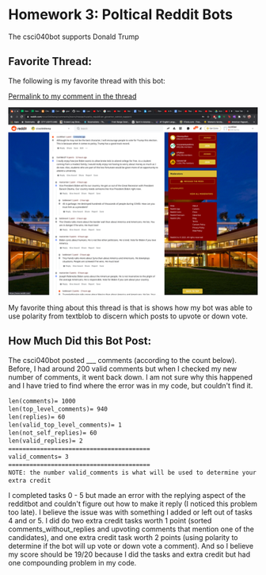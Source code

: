 # Homework 3: Poltical Reddit Bots

<addr> The csci040bot supports Donald Trump 

## Favorite Thread:
<addr> The following is my favorite thread with this bot: 

[Permalink to my comment in the thread](https://www.reddit.com/r/csci040temp/comments/jnezrs/massachusetts_republican_governor_cannot_support/gb39jd0/?utm_source=reddit&utm_medium=web2x&context=3)


![favorite thread](thread.jpg)

<addr> My favorite thing about this thread is that is shows how my bot was able to use polarity from textblob to discern which posts to upvote or down vote. 

## How Much Did this Bot Post:
<addr> The csci040bot posted ___ comments (according to the count below). Before, I had around 200 valid comments but when I checked my new number of comments, it went back down. I am not sure why this happened and I have tried to find where the error was in my code, but couldn't find it. 

```
len(comments)= 1000
len(top_level_comments)= 940
len(replies)= 60
len(valid_top_level_comments)= 1
len(not_self_replies)= 60
len(valid_replies)= 2
========================================
valid_comments= 3
========================================
NOTE: the number valid_comments is what will be used to determine your extra credit
```

<addr> I completed tasks 0 - 5 but made an error with the replying aspect of the redditbot and couldn't figure out how to make it reply (I noticed this problem too late). I believe the issue was with something I added or left out of tasks 4 and or 5. I did do two extra credit tasks worth 1 point (sorted comments_without_replies and upvoting comments that mention one of the candidates), and one extra credit task worth 2 points (using polarity to determine if the bot will up vote or down vote a comment). And so I believe my score should be 19/20 because I did the tasks and extra credit but had one compounding problem in my code. 